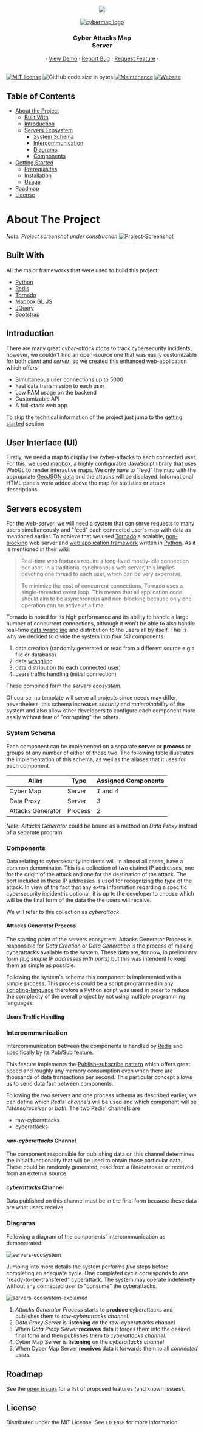 <!-- MADE WITH PYTHON BADGE  -->
<div align="center">
	<a href="https://www.python.org/" alt="made-with-Python"> 
		<img src="http://ForTheBadge.com/images/badges/made-with-python.svg">
	</a>
</div>
<!-- PROJECT LOGO -->
<br />
<div align="center">
    <a href="https://github.com/csd3345/cybermap-server/">
	<img src="http://dev01-vm.csd.uoc.gr/logo-only.webp" alt="cybermap logo">
    </a>
    <h3>
        Cyber Attacks Map
        <br />
        Server
     </h3>
</div>
<div align="center">
    <div>
        ·
        <a href="http://dev01-vm.csd.uoc.gr">View  Demo</a> ·
        <a href="https://github.com/csd3345/cybermap-server/issues">Report Bug</a> ·
        <a href="https://github.com/csd3345/cybermap-server/issues">Request Feature</a> ·
    </div>
</div>
<br>


[![MIT license](http://img.shields.io/badge/License-MIT-red.svg)](http://opensource.org/licenses/MIT) 
![GitHub code size in bytes](https://img.shields.io/github/languages/code-size/csd3345/cybermap-server)
[![Maintenance](https://img.shields.io/badge/Maintained%3F-yes-green.svg)](https://github.com/csd3345/cybermap-server/graphs/commit-activity)
[![Website](https://img.shields.io/website?down_message=offline&up_message=online&url=http%3A%2F%2Fdev01-vm.csd.uoc.gr)](http://dev01-vm.csd.uoc.gr)


<!-- TABLE OF CONTENTS -->
## Table of Contents

* [About the Project](#about-the-project)
	* [Built With](#built-with) 
	* [Introduction](#introduction) 
	* [Servers Ecosystem](#servers-ecosystem)
		* [System Schema](#system-schema)
		* [Intercommunication](#intercommunication)
		* [Diagrams](#diagrams)
		* [Components](#components)
* [Getting Started](#getting-started)
  * [Prerequisites](#prerequisites)
  * [Installation](#installation)
  * [Usage](#usage)
* [Roadmap](#roadmap)
* [License](#license)



<!-- ABOUT THE PROJECT -->
# About The Project
*Note: Project screenshot under construction*
[![Project-Screenshot][project-screenshot]](https://example.com)

## Built With
All the major frameworks that were used to build this project:
* [Python][python]
* [Redis][redis]
* [Tornado][tornado]
* [Mapbox GL JS][mapbox-gl-js]
* [JQuery][jquery]
* [Bootstrap][bootstrap]



## Introduction

There are many great *cyber-attack maps* to track cybersecurity incidents, however, we couldn't find an open-source one that was easily customizable for both *client* and *server*, so we created this enhanced web-application which offers

-   Simultaneous user connections up to 5000
-   Fast data transmission to each user
-   Low RAM usage on the backend
-   Customizable API
-  A full-stack web app

To skip the technical information of the project just jump to the [getting started](#getting-started) section

## User Interface (UI)

Firstly, we need a map to display live cyber-attacks to each connected user. For this, we used [mapbox][mapbox-gl-js], a highly configurable JavaScript library that uses WebGL to render interactive maps. We only have to "feed" the map with the appropriate [GeoJSON data](https://geojson.org/) and the attacks will be displayed. Informational HTML panels were added above the map for statistics or attack descriptions. 

## Servers ecosystem  

For the web-server, we will need a system that can serve requests to many users simultaneously and "feed" each connected user's map with data as mentioned earlier. To achieve that we used [Tornado][tornado]  a scalable, [non-blocking](https://en.wikipedia.org/wiki/Asynchronous_IO) web server and [web application framework](https://en.wikipedia.org/wiki/Web_application_framework) written in [Python][python]. As it is mentioned in their wiki:

> Real-time web features require a long-lived mostly-idle connection per user. In a traditional synchronous web server, this implies devoting one thread to each user, which can be very expensive.
> 
> To minimize the cost of concurrent connections, Tornado uses a single-threaded event loop. This means that all application code should aim to be asynchronous and non-blocking because only one operation can be active at a time.

Tornado is noted for its high performance and its ability to handle a large number of concurrent connections, although it won't be able to also handle real-time [data wrangling][wrangling] and distribution to the users all by itself. This is why we decided to divide the system into *four (4)*  components:


1.  data creation (randomly generated or read from a different source e.g a file or database)  
 2. data [wrangling]
 3. data distribution (to each connected user)
 4.  users traffic handling (initial connection)

These combined form the *servers ecosystem*. 

Of course, no template will serve all projects since needs may differ, nevertheless, this schema increases *security* and *maintainability* of the system and also allow other developers to configure each component more easily without fear of "corrupting" the others.

### System Schema
Each component can be implemented on a separate **server** or **process** or groups of any number of either of those two.  The following table illustrates the implementation of this schema, as well as the aliases that it uses for each component.

| Alias               | Type    | Assigned Components |
|---------------------|---------|---------------------|
| Cyber Map           | Server  | *1* and *4*         |
| Data Proxy          | Server  | *3*                 |
| Attacks Generator   | Process | *2*                 |

*Note:* *Attacks Generator* could be bound as a method on *Data Proxy* instead of a separate program. 

### Components

Data relating to cybersecurity incidents will, in almost all cases, have a common denominator. This is a collection of two distinct IP addresses, one for the origin of the attack and one for the destination of the attack. The port included in these IP addresses is used for recognizing the *type* of the attack. In view of the fact that any extra information regarding a specific cybersecurity incident is optional, it is up to the developer to choose which will be the final form of the data the the users will receive.

 We will refer to this collection as *cyberattack*.

#### Attacks Generator Process
The starting point of the servers ecosystem. Attacks Generator Process is responsible for *Data Creation* or *Data Generation* is the process of making cyberattacks available to the system. These data are, for now, in preliminary form *(e.g simple IP addresses with ports)* but this was intendent to keep them as simple as possible. 

Following the system's schema this component is implemented with a simple process. This process could be a script programmed in any [scripting-language](https://en.wikipedia.org/wiki/Scripting_language) therefore a Python script was used in order to reduce the complexity of the overall project by not using multiple programming languages.

#### Users Traffic Handling




### Intercommunication

Intercommunication between the components is handled by [Redis][redis] and specifically by its [Pub/Sub feature][redis-pub-sub].

This feature implements the [Publish–subscribe pattern][pub_sub_pattern] which offers great speed and roughly any memory consumption even when there are thousands of data transactions per second. This particular concept allows us to send data fast between components.

Following the two servers and one process schema as described earlier, we can define which *Redis' channels* will be used and which component will be *listener/receiver* or *both*.
The two Redis' channels are
-   raw-cyberattacks
-   cyberattacks

#### *raw-cyberattacks* Channel
The component responsible for publishing data on this channel determines the initial functionality that will be used to obtain those particular data. These could be randomly generated, read from a file/database or received from an external source.

#### *cyberattacks* Channel
Data published on this channel must be in the final form because these data are what users receive.

### Diagrams
Following a diagram of the components' intercommunication as demonstrated:

![servers-ecosystem][servers-ecosystem-diagram]

Jumping into more details the system performs *five* steps before completing an adequate cycle. One completed cycle corresponds to one "ready-to-be-transfered" cyberattack. The system may operate indefenetly without any connected user to "consume" the cyberattacks.

![servers-ecosystem-explained][servers-ecosystem-details-diagram]

1.  *Attacks Generator Process* starts to **produce** cyberattacks and publishes them to *raw-cyberattacks channel*.
2.  *Data Proxy Server* is **listening** on the raw-cyberattacks channel 
3. When *Data Proxy Server* **receives** data it forges them into the desired final form and then publishes them to *cyberattacks channel*.
4.  Cyber Map Server is **listening** on the *cyberattacks channel* 
5. When Cyber Map Server **receives** data it forwards them to all *connected users.*

## Roadmap

See the [open issues][project-issues] for a list of proposed features (and known issues).

<!-- LICENSE -->
## License

Distributed under the MIT License. See `LICENSE` for more information.




<!--  Links for better information management -->
[project-home]: https://gitlab.com/j3di/cyber-threat-map
[project-issues]: https://gitlab.com/j3di/cyber-threat-map/issues
[project-screenshot]: https://i.ibb.co/bdZW8mG/project-screenshot.png

[servers-ecosystem-diagram]: https://i.ibb.co/5rX3bQF/servers-ecosystem.png
[servers-ecosystem-details-diagram]: https://i.ibb.co/9WwCZHk/servers-ecosystem-details.png




[tornado]: https://www.tornadoweb.org/en/stable/index.html
[redis]: https://redis.io/topics/introduction
[redis-pub-sub]: https://redis.io/topics/pubsub
[bootstrap]: https://getbootstrap.com/
[python]: https://www.python.org/
[jquery]: https://jquery.com
[mapbox-gl-js]: https://docs.mapbox.com/mapbox-gl-js/api/


[pub_sub_pattern]: https://en.wikipedia.org/wiki/Publish%E2%80%93subscribe_pattern
[wrangling]: https://en.wikipedia.org/wiki/Data_wrangling
